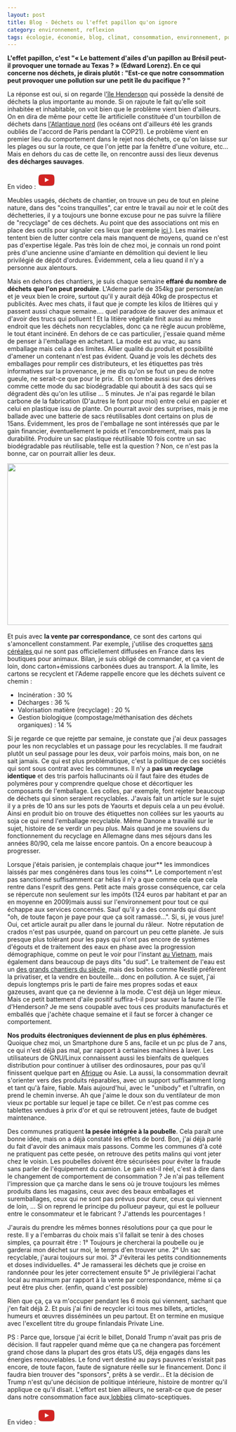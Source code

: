 ```yaml
---
layout: post
title: Blog - Déchets ou l'effet papillon qu'on ignore
category: environnement, reflexion
tags: écologie, économie, blog, climat, consommation, environnement, pollution, Réflexion
---
```

**L'effet papillon, c'est "« Le battement d'ailes d'un papillon au Brésil peut-il provoquer une tornade au Texas ? » (Edward Lorenz). En ce qui concerne nos déchets, je dirais plutôt : "Est-ce que notre consommation peut provoquer une pollution sur une petit île du pacifique ? "**

La réponse est oui, si on regarde l<a href="https://fr.wikipedia.org/wiki/%C3%8Ele_Henderson_(%C3%8Eles_Pitcairn)">'île Henderson</a> qui possède la densité de déchets la plus importante au monde. Si on rajoute le fait qu'elle soit inhabitée et inhabitable, on voit bien que le problème vient bien d'ailleurs. On en dira de même pour cette île artificielle constituée d'un tourbillon de déchets dans <a href="http://www.lemonde.fr/planete/article/2010/03/05/un-continent-de-dechets-plastiques-a-ete-decouvert-dans-l-atlantique-nord_1314831_3244.html">l'Atlantique nord</a> (les océans ont d'ailleurs été les grands oubliés de l'accord de Paris pendant la COP21). Le problème vient en premier lieu du comportement dans le rejet nos déchets, ce qu'on laisse sur les plages ou sur la route, ce que l'on jette par la fenêtre d'une voiture, etc... Mais en dehors du cas de cette île, on rencontre aussi des lieux devenus **des décharges sauvages**.

En video : [![video](/images/youtube.png)](https://www.youtube.com/watch?v=oF4UxP9J-Zs)

Meubles usagés, déchets de chantier, on trouve un peu de tout en pleine nature, dans des "coins tranquilles", car entre le travail au noir et le coût des déchetteries, il y a toujours une bonne excuse pour ne pas suivre la filière de "recyclage" de ces déchets. Au point que des associations ont mis en place des outils pour signaler ces lieux (par exemple <a href="http://sentinelle-environnement.fr/">ici </a>). Les mairies tentent bien de lutter contre cela mais manquent de moyens, quand ce n'est pas d'expertise légale. Pas très loin de chez moi, je connais un rond point près d'une ancienne usine d'amiante en démolition qui devient le lieu privilégié de dépôt d'ordures. Évidemment, cela a lieu quand il n'y a personne aux alentours.

Mais en dehors des chantiers, je suis chaque semaine **effaré du nombre de déchets que l'on peut produire**. L'Ademe parle de 354kg par personne/an et je veux bien le croire, surtout qu'il y aurait déjà 40kg de prospectus et publicités. Avec mes chats, il faut que je compte les kilos de litières qui y passent aussi chaque semaine.... quel paradoxe de sauver des animaux et d'avoir des trucs qui polluent ! Et la litière végétale finit aussi au même endroit que les déchets non recyclables, donc ça ne règle aucun problème, le tout étant incinéré. En dehors de ce cas particulier, j'essaie quand même de penser à l'emballage en achetant. La mode est au vrac, au sans emballage mais cela a des limites. Allier qualité du produit et possibilité d'amener un contenant n'est pas évident. Quand je vois les déchets des emballages pour remplir ces distributeurs, et les étiquettes pas très informatives sur la provenance, je me dis qu'on se fout un peu de notre gueule, ne serait-ce que pour le prix.  Et on tombe aussi sur des dérives comme cette mode du sac biodégradable qui aboutit à des sacs qui se dégradent dès qu'on les utilise ... 5 minutes. Je n'ai pas regardé le bilan carbone de la fabrication (D'autres le font pour moi) entre celui en papier et celui en plastique issu de plante. On pourrait avoir des surprises, mais je me ballade avec une batterie de sacs réutilisables dont certains on plus de 15ans. Évidemment, les pros de l'emballage ne sont intéressés que par le gain financier, éventuellement le poids et l'encombrement, mais pas la durabilité. Produire un sac plastique réutilisable 10 fois contre un sac biodégradable pas réutilisable, telle est la question ? Non, ce n'est pas la bonne, car on pourrait allier les deux.

<img class="size-medium" src="http://ec.europa.eu/eurostat/statistics-explained/images/thumb/2/22/Waste_generation%2C_2012_%28kg_per_inhabitant%29_YB15-fr.png/800px-Waste_generation%2C_2012_%28kg_per_inhabitant%29_YB15-fr.png" width="800" height="367" />

Et puis avec **la vente par correspondance**, ce sont des cartons qui s'amoncellent constamment. Par exemple, j'utilise des croquettes <a href="https://cheziceman.wordpress.com/2014/09/11/document-toxic-croquettes-de-jutta-ziegler/">sans céréales </a>qui ne sont pas officiellement diffusées en France dans les boutiques pour animaux. Bilan, je suis obligé de commander, et ça vient de loin, donc carton+émissions carbonées dues au transport. A la limite, les cartons se recyclent et l'Ademe rappelle encore que les déchets suivent ce chemin :

 * Incinération : 30 %
 * Décharges : 36 %
 * Valorisation matière (recyclage) : 20 %
 * Gestion biologique (compostage/méthanisation des déchets organiques) : 14 %

Si je regarde ce que rejette par semaine, je constate que j'ai deux passages pour les non recyclables et un passage pour les recyclables. Il me faudrait plutôt un seul passage pour les deux, voir parfois moins, mais bon, on ne sait jamais. Ce qui est plus problématique, c'est la politique de ces sociétés qui sont sous contrat avec les communes. Il n'y a **pas un recyclage identique** et des tris parfois hallucinants où il faut faire des études de polymères pour y comprendre quelque chose et décortiquer les composants de l'emballage. Les colles, par exemple, font rejeter beaucoup de déchets qui sinon seraient recyclables. J'avais fait un article sur le sujet il y a près de 10 ans sur les pots de Yaourts et depuis cela a un peu évolué. Ainsi en produit bio on trouve des étiquettes non collées sur les yaourts au soja ce qui rend l'emballage recyclable. Même Danone a travaillé sur le sujet, histoire de se verdir un peu plus. Mais quand je me souviens du fonctionnement du recyclage en Allemagne dans mes séjours dans les années 80/90, cela me laisse encore pantois. On a encore beaucoup à progresser.

Lorsque j'étais parisien, je contemplais chaque jour** les immondices laissés par mes congénères dans tous les coins**. Le comportement n'est pas sanctionné suffisamment car hélas il n'y a que comme cela que cela rentre dans l'esprit des gens. Petit acte mais grosse conséquence, car cela se répercute non seulement sur les impôts (124 euros par habitant et par an en moyenne en 2009)mais aussi sur l'environnement pour tout ce qui échappe aux services concernés. Sauf qu'il y a des connards qui disent "oh, de toute façon je paye pour que ça soit ramassé...". Si, si, je vous jure! Oui, cet article aurait pu aller dans le journal du râleur.  Notre réputation de crados n'est pas usurpée, quand on parcourt un peu cette planète. Je suis presque plus tolérant pour les pays qui n'ont pas encore de systèmes d'égouts et de traitement des eaux en phase avec la progression démographique, comme on peut le voir pour l'instant <a href="https://cheziceman.wordpress.com/2012/06/08/environnement-hanoi-et-la-mort-du-lac-ho-tay/">au Vietnam</a>, mais également dans beaucoup de pays dits "du sud". Le traitement de l'eau est un <a href="http://www.francetvinfo.fr/economie/emploi/metiers/art-culture-edition/video-ces-glaces-sont-composees-a-100-d-eaux-usees_2212152.html#xtor=RSS-3-[lestitres]">des grands chantiers du siècle </a> mais des boites comme Nestlé préfèrent la privatiser, et la vendre en bouteille... donc en pollution. A ce sujet, j'ai depuis longtemps pris le parti de faire mes propres sodas et eaux gazeuses, avant que ça ne devienne à la mode. C'est déjà un léger mieux. Mais ce petit battement d'aile positif suffira-t-il pour sauver la faune de l'île d'Henderson? Je me sens coupable avec tous ces produits manufacturés et emballés que j'achète chaque semaine et il faut se forcer à changer ce comportement.

**Nos produits électroniques deviennent de plus en plus éphémères**. Quoique chez moi, un Smartphone dure 5 ans, facile et un pc plus de 7 ans, ce qui n'est déjà pas mal, par rapport à certaines machines à laver. Les utilisateurs de GNU/Linux connaissent aussi les bienfaits de quelques distribution pour continuer à utiliser des ordinosaures, pour pas qu'il finissent quelque part en <a href="https://cheziceman.wordpress.com/2012/02/02/lafrique-poubelle-du-monde/">Afrique</a> ou Asie. La aussi, la consommation devrait s'orienter vers des produits réparables, avec un support suffisamment long et tant qu'à faire, fiable. Mais aujourd'hui, avec le "unibody" et l'ultrafin, on prend le chemin inverse. Ah que j'aime le doux son du ventilateur de mon vieux pc portable sur lequel je tape ce billet. Ce n'est pas comme ces tablettes vendues à prix d'or et qui se retrouvent jetées, faute de budget maintenance.

Des communes pratiquent **la pesée intégrée à la poubelle**. Cela paraît une bonne idée, mais on a déjà constaté les effets de bord. Bon, j'ai déjà parlé du fait d'avoir des animaux mais passons. Comme les communes d'à coté ne pratiquent pas cette pesée, on retrouve des petits malins qui vont jeter chez le voisin. Les poubelles doivent être sécurisées pour éviter la fraude sans parler de l'équipement du camion. Le gain est-il réel, c'est à dire dans le changement de comportement de consommation ? Je n'ai pas tellement l'impression que ça marche dans le sens où je trouve toujours les mêmes produits dans les magasins, ceux avec des beaux emballages et suremballages, ceux qui ne sont pas prévus pour durer, ceux qui viennent de loin, ... Si on reprend le principe du pollueur payeur, qui est le pollueur entre le consommateur et le fabricant ? J'attends les pourcentages !

J'aurais du prendre les mêmes bonnes résolutions pour ça que pour le reste. Il y a l'embarras du choix mais s'il fallait se tenir à des choses simples, ça pourrait être : 1° Toujours je chercherai la poubelle ou je garderai mon déchet sur moi, le temps d'en trouver une. 2° Un sac recyclable, j'aurai toujours sur moi. 3° J'éviterai les petits conditionnements et doses individuelles. 4° Je ramasserai les déchets que je croise en randonnée pour les jeter correctement ensuite 5° Je privilégierai l'achat local au maximum par rapport à la vente par correspondance, même si ça peut être plus cher. (enfin, quand c'est possible)

Rien que ça, ça va m'occuper pendant les 6 mois qui viennent, sachant que j'en fait déjà 2. Et puis j'ai fini de recycler ici tous mes billets, articles, humeurs et œuvres disséminées un peu partout. Et on termine en musique avec l'excellent titre du groupe finlandais Private Line.

PS : Parce que, lorsque j'ai écrit le billet, Donald Trump n'avait pas pris de décision. Il faut rappeler quand même que ça ne changera pas forcément grand chose dans la plupart des gros états US, déja engagés dans les énergies renouvelables. Le fond vert destiné au pays pauvres n'existait pas encore, de toute façon, faute de signature réelle sur le financement. Donc il faudra bien trouver des "sponsors", prêts à se verdir... Et la décision de Trump n'est qu'une décision de politique intérieure, histoire de montrer qu'il applique ce qu'il disait. L'effort est bien ailleurs, ne serait-ce que de peser dans notre consommation face aux<a href="https://cheziceman.wordpress.com/2015/12/07/cop21-alimentation-et-rechauffement-climatique/"> lobbies</a> climato-sceptiques.

En video : [![video](/images/youtube.png)](https://www.youtube.com/watch?v=MjemOB9ILrs)


